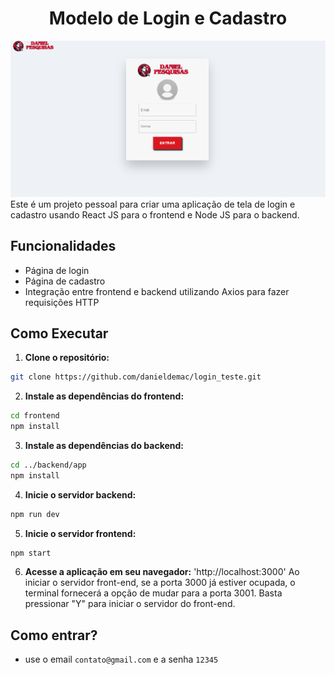 <h1 align="center">Modelo de Login e Cadastro</h1> 
<div style="text-align: center;"> 
  <img src="frontend/app/public/exemplo.png" alt="exemplo" heith="150px">
</div>
Este é um projeto pessoal para criar uma aplicação de tela de login e cadastro usando React JS para o frontend e Node JS para o backend.

## Funcionalidades

- Página de login
- Página de cadastro
- Integração entre frontend e backend utilizando Axios para fazer requisições HTTP

## Como Executar

1. **Clone o repositório:**

```bash
git clone https://github.com/danieldemac/login_teste.git
```
2. **Instale as dependências do frontend:**

```bash
cd frontend
npm install
```
3. **Instale as dependências do backend:**

```bash
cd ../backend/app
npm install
```
4. **Inicie o servidor backend:**

```bash
npm run dev
```
5. **Inicie o servidor frontend:**

```bash
npm start
```
6. **Acesse a aplicação em seu navegador:** 
'http://localhost:3000'
Ao iniciar o servidor front-end, se a porta 3000 já estiver ocupada, o terminal fornecerá a opção de mudar para a porta 3001. Basta pressionar "Y" para iniciar o servidor do front-end.

## Como entrar?
- use o email `contato@gmail.com` e a senha `12345`